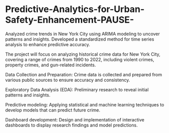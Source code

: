 # Predictive-Analytics-for-Urban-Safety-Enhancement-PAUSE-
Analyzed crime trends in New York City using ARIMA modeling to uncover patterns and insights. Developed a standardized method for time series analysis to enhance predictive accuracy.

The project will focus on analyzing historical crime data for New York City, covering a range of crimes from 1990 to 2022, including violent crimes, property crimes, and gun-related incidents.

Data Collection and Preparation: Crime data is collected and prepared from various public sources to ensure accuracy and consistency.

Exploratory Data Analysis (EDA): Preliminary research to reveal initial patterns and insights.

Predictive modeling: Applying statistical and machine learning techniques to develop models that can predict future crime.

Dashboard development: Design and implementation of interactive dashboards to display research findings and model predictions.
